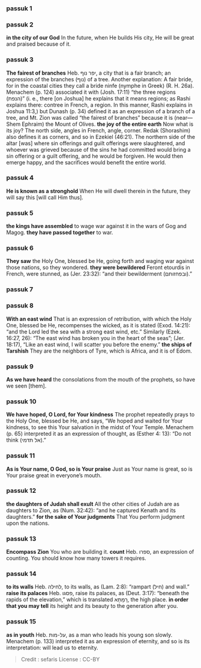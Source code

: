 
### passuk 1

### passuk 2
<b>in the city of our God</b> In the future, when He builds His city, He will be great and praised because of it.

### passuk 3
<b>The fairest of branches</b> Heb. יפר נוף, a city that is a fair branch; an expression of the branches (נוף) of a tree. Another explanation: A fair bride, for in the coastal cities they call a bride ninfe (nymphe in Greek) (R. H. 26a). Menachem (p. 124) associated it with (Josh. 17:11) “the three regions (הנפת)” (i. e., there [on Joshua] he explains that it means regions; as Rashi explains there: contree in French, a region. In this manner, Rashi explains in Joshua 11:3,) but Dunash (p. 34) defined it as an expression of a branch of a tree, and Mt. Zion was called “the fairest of branches” because it is (near—Shem Ephraim) the Mount of Olives.
<b>the joy of the entire earth</b> Now what is its joy? The north side, angles in French, angle, corner. Redak (Shorashim) also defines it as corners, and so in Ezekiel (46:21). The northern side of the altar [was] where sin offerings and guilt offerings were slaughtered, and whoever was grieved because of the sins he had committed would bring a sin offering or a guilt offering, and he would be forgiven. He would then emerge happy, and the sacrifices would benefit the entire world.

### passuk 4
<b>He is known as a stronghold</b> When He will dwell therein in the future, they will say this [will call Him thus].

### passuk 5
<b>the kings have assembled</b> to wage war against it in the wars of Gog and Magog.
<b>they have passed together</b> to war.

### passuk 6
<b>They saw</b> the Holy One, blessed be He, going forth and waging war against those nations, so they wondered.
<b>they were bewildered</b> Feront etourdis in French, were stunned, as (Jer. 23:32): “and their bewilderment (ובפחזותם).”

### passuk 7

### passuk 8
<b>With an east wind</b> That is an expression of retribution, with which the Holy One, blessed be He, recompenses the wicked, as it is stated (Exod. 14:21): “and the Lord led the sea with a strong east wind, etc.” Similarly (Ezek. 16:27, 26): “The east wind has broken you in the heart of the seas”; (Jer. 18:17), “Like an east wind, I will scatter you before the enemy.”
<b>the ships of Tarshish</b> They are the neighbors of Tyre, which is Africa, and it is of Edom.

### passuk 9
<b>As we have heard</b> the consolations from the mouth of the prophets, so have we seen [them].

### passuk 10
<b>We have hoped, O Lord, for Your kindness</b> The prophet repeatedly prays to the Holy One, blessed be He, and says, “We hoped and waited for Your kindness, to see this Your salvation in the midst of Your Temple. Menachem (p. 65) interpreted it as an expression of thought, as (Esther 4: 13): “Do not think (אל תדמי).”

### passuk 11
<b>As is Your name, O God, so is Your praise</b> Just as Your name is great, so is Your praise great in everyone’s mouth.

### passuk 12
<b>the daughters of Judah shall exult</b> All the other cities of Judah are as daughters to Zion, as (Num. 32:42): “and he captured Kenath and its daughters.”
<b>for the sake of Your judgments</b> That You perform judgment upon the nations.

### passuk 13
<b>Encompass Zion</b> You who are building it.
<b>count</b> Heb. ספרו, an expression of counting. You should know how many towers it requires.

### passuk 14
<b>to its walls</b> Heb. לחילה, to its walls, as (Lam. 2:8): “rampart (חיל) and wall.”
<b>raise its palaces</b> Heb. פסגו, raise its palaces, as (Deut. 3:17): “beneath the rapids of the elevation,” which is translated רָמָתָא, the high place.
<b>in order that you may tell</b> its height and its beauty to the generation after you.

### passuk 15
<b>as in youth</b> Heb. על-מות, as a man who leads his young son slowly. Menachem (p. 133) interpreted it as an expression of eternity, and so is its interpretation: will lead us to eternity.

>Credit : sefaris
>License : CC-BY